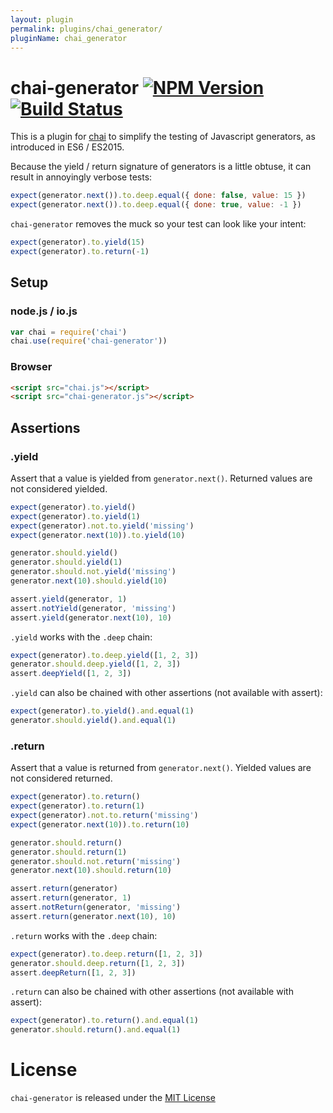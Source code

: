 ```yaml
---
layout: plugin
permalink: plugins/chai_generator/
pluginName: chai_generator
---
```


# chai-generator [![NPM Version][npm-image]][npm-url] [![Build Status][travis-image]][travis-url]

This is a plugin for [chai](http://chaijs.com) to simplify the testing of
Javascript generators, as introduced in ES6 / ES2015.

Because the yield / return signature of generators is a little obtuse, it can
result in annoyingly verbose tests:

```javascript
expect(generator.next()).to.deep.equal({ done: false, value: 15 })
expect(generator.next()).to.deep.equal({ done: true, value: -1 })
```

`chai-generator` removes the muck so your test can look like your intent:

```javascript
expect(generator).to.yield(15)
expect(generator).to.return(-1)
```

## Setup

### node.js / io.js

```javascript
var chai = require('chai')
chai.use(require('chai-generator'))
```

### Browser

```html
<script src="chai.js"></script>
<script src="chai-generator.js"></script>
```

## Assertions

### .yield

Assert that a value is yielded from `generator.next()`. Returned values are not
considered yielded.

```javascript
expect(generator).to.yield()
expect(generator).to.yield(1)
expect(generator).not.to.yield('missing')
expect(generator.next(10)).to.yield(10)

generator.should.yield()
generator.should.yield(1)
generator.should.not.yield('missing')
generator.next(10).should.yield(10)

assert.yield(generator, 1)
assert.notYield(generator, 'missing')
assert.yield(generator.next(10), 10)
```

`.yield` works with the `.deep` chain:

```javascript
expect(generator).to.deep.yield([1, 2, 3])
generator.should.deep.yield([1, 2, 3])
assert.deepYield([1, 2, 3])
```

`.yield` can also be chained with other assertions (not available with assert):

```javascript
expect(generator).to.yield().and.equal(1)
generator.should.yield().and.equal(1)
```

### .return

Assert that a value is returned from `generator.next()`. Yielded values are not
considered returned.

```javascript
expect(generator).to.return()
expect(generator).to.return(1)
expect(generator).not.to.return('missing')
expect(generator.next(10)).to.return(10)

generator.should.return()
generator.should.return(1)
generator.should.not.return('missing')
generator.next(10).should.return(10)

assert.return(generator)
assert.return(generator, 1)
assert.notReturn(generator, 'missing')
assert.return(generator.next(10), 10)
```

`.return` works with the `.deep` chain:

```javascript
expect(generator).to.deep.return([1, 2, 3])
generator.should.deep.return([1, 2, 3])
assert.deepReturn([1, 2, 3])
```

`.return` can also be chained with other assertions (not available with assert):

```javascript
expect(generator).to.return().and.equal(1)
generator.should.return().and.equal(1)
```

# License

`chai-generator` is released under the [MIT License](https://github.com/fengb/chai-generator/blob/master/LICENSE)

[npm-image]: https://img.shields.io/npm/v/chai-generator.svg?style=flat
[npm-url]: https://npmjs.org/package/chai-generator
[travis-image]: https://img.shields.io/travis/fengb/chai-generator.svg?style=flat
[travis-url]: https://travis-ci.org/fengb/chai-generator
